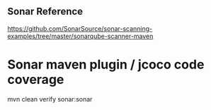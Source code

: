 ## Sonar Reference
https://github.com/SonarSource/sonar-scanning-examples/tree/master/sonarqube-scanner-maven

# Sonar maven plugin / jcoco code coverage
 mvn clean verify sonar:sonar